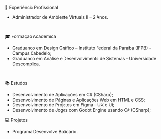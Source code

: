 💼 Experiência Profissional

- Administrador de Ambiente Virtuais II – 2 Anos.
<br>

🎓 Formação Acadêmica

- Graduando em Design Gráfico – Instituto Federal da Paraíba (IFPB) - Campus Cabedelo;
- Graduando em Análise e Desenvolvimento de Sistemas – Universidade Descomplica.
<br>

📚 Estudos

- Desenvolvimento de Aplicações em C# (CSharp);
- Desenvolvimento de Páginas e Aplicações Web em HTML e CSS;
- Desenvolvimento de Projetos em Figma – UX e UI;
- Desenvolvimento de Jogos com Godot Engine usando C# (CSharp);

💻 Projetos

- Programa Desenvolve Boticário.

